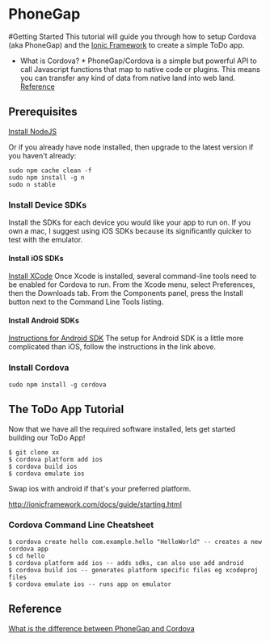 PhoneGap
==========================

#Getting Started
This tutorial will guide you through how to setup Cordova (aka PhoneGap) and the [Ionic Framework](http://ionicframework.com) to create a simple ToDo app.

* What is Cordova? *
PhoneGap/Cordova is a simple but powerful API to call Javascript functions that map to native code or plugins. This means you can transfer any kind of data from native land into web land. [Reference](http://ionicframework.com/blog/what-is-cordova-phonegap/)


## Prerequisites
[Install NodeJS](http://nodejs.org/)

Or if you already have node installed, then upgrade to the latest version if you haven't already:
```
sudo npm cache clean -f
sudo npm install -g n
sudo n stable
```

### Install Device SDKs
Install the SDKs for each device you would like your app to run on. If you own a mac, I suggest using iOS SDKs because its significantly quicker to test with the emulator.

#### Install iOS SDKs
[Install XCode](https://itunes.apple.com/us/app/xcode/id497799835?mt=12)
Once Xcode is installed, several command-line tools need to be enabled for Cordova to run. From the Xcode menu, select Preferences, then the Downloads tab. From the Components panel, press the Install button next to the Command Line Tools listing.

#### Install Android SDKs
[Instructions for Android SDK](http://docs.phonegap.com/en/edge/guide_platforms_android_index.md.html#Android%20Platform%20Guide)
The setup for Android SDK is a little more complicated than iOS, follow the instructions in the link above.

### Install Cordova
```
sudo npm install -g cordova
```

## The ToDo App Tutorial
Now that we have all the required software installed, lets get started building our ToDo App!

```
$ git clone xx
$ cordova platform add ios
$ cordova build ios
$ cordova emulate ios
```
Swap ios with android if that's your preferred platform.

http://ionicframework.com/docs/guide/starting.html


###  Cordova Command Line Cheatsheet
```
$ cordova create hello com.example.hello "HelloWorld" -- creates a new cordova app
$ cd hello
$ cordova platform add ios -- adds sdks, can also use add android
$ cordova build ios -- generates platform specific files eg xcodeproj files
$ cordova emulate ios -- runs app on emulator
```

## Reference
[What is the difference between PhoneGap and Cordova](http://ionicframework.com/blog/what-is-cordova-phonegap/)
